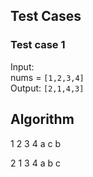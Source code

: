 ## Test Cases

### Test case 1

Input: <br/> 
nums = `[1,2,3,4]` <br/> 
Output: `[2,1,4,3]`

## Algorithm

  1 2 3 4
a 
  c
    b
  
  2 1 3 4
a 
  b
    c